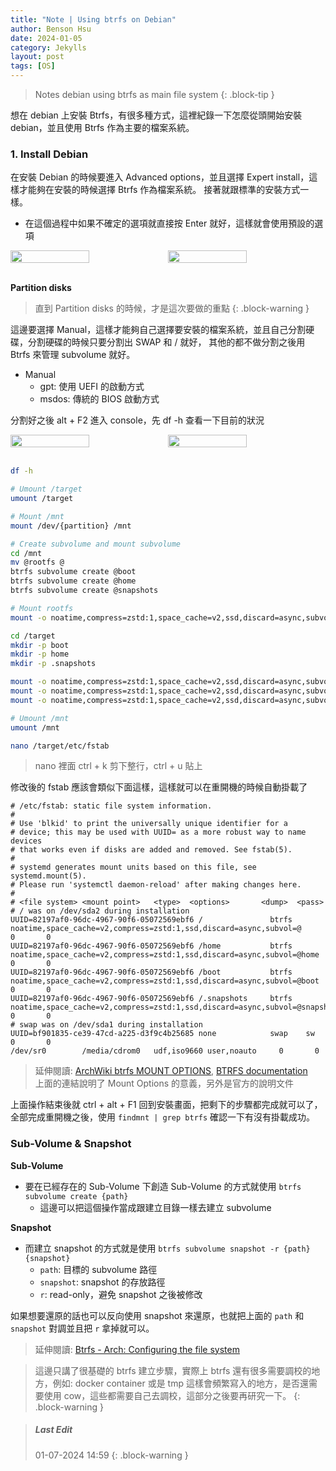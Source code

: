 ```yaml
---
title: "Note | Using btrfs on Debian"
author: Benson Hsu
date: 2024-01-05
category: Jekylls
layout: post
tags: [OS]
---
```


> Notes debian using btrfs as main file system
{: .block-tip }

想在 debian 上安裝 Btrfs，有很多種方式，這裡紀錄一下怎麼從頭開始安裝 debian，並且使用 Btrfs 作為主要的檔案系統。

### 1. Install Debian

在安裝 Debian 的時候要進入 Advanced options，並且選擇 Expert install，這樣才能夠在安裝的時候選擇 Btrfs 作為檔案系統。
接著就跟標準的安裝方式一樣。

-   在這個過程中如果不確定的選項就直接按 Enter 就好，這樣就會使用預設的選項

<div style="display: flex; flex-direction: row; align-items: center;">
    <img src="../assets/image/2024/01-05-debian_btrfs/1.png"
    width="50%" height="50%">
    <img src="../assets/image/2024/01-05-debian_btrfs/2.png"
    width="50%" height="50%">
</div>

<br>

**Partition disks**

> 直到 Partition disks 的時候，才是這次要做的重點
{: .block-warning }

這邊要選擇 Manual，這樣才能夠自己選擇要安裝的檔案系統，並且自己分割硬碟，分割硬碟的時候只要分割出 SWAP 和 / 就好，
其他的都不做分割之後用 Btrfs 來管理 subvolume 就好。

-   Manual
    -   gpt: 使用 UEFI 的啟動方式
    -   msdos: 傳統的 BIOS 啟動方式

分割好之後 alt + F2 進入 console，先 df -h 查看一下目前的狀況

<div style="display: flex; flex-direction: row; align-items: center;">
    <img src="../assets/image/2024/01-05-debian_btrfs/3.png"
    width="50%" height="50%">
    <img src="../assets/image/2024/01-05-debian_btrfs/4.png"
    width="50%" height="50%">
</div>

<br>

```bash
df -h

# Umount /target
umount /target

# Mount /mnt
mount /dev/{partition} /mnt

# Create subvolume and mount subvolume
cd /mnt
mv @rootfs @
btrfs subvolume create @boot
btrfs subvolume create @home
btrfs subvolume create @snapshots

# Mount rootfs
mount -o noatime,compress=zstd:1,space_cache=v2,ssd,discard=async,subvol=@ /dev/{partition} /target

cd /target
mkdir -p boot
mkdir -p home
mkdir -p .snapshots

mount -o noatime,compress=zstd:1,space_cache=v2,ssd,discard=async,subvol=@boot /dev/{partition} /target/boot
mount -o noatime,compress=zstd:1,space_cache=v2,ssd,discard=async,subvol=@home /dev/{partition} /target/home
mount -o noatime,compress=zstd:1,space_cache=v2,ssd,discard=async,subvol=@snapshots /dev/{partition} /target/.snapshots

# Umount /mnt
umount /mnt

nano /target/etc/fstab
```

> nano 裡面 ctrl + k 剪下整行，ctrl + u 貼上

修改後的 fstab 應該會類似下面這樣，這樣就可以在重開機的時候自動掛載了

```
# /etc/fstab: static file system information.
#
# Use 'blkid' to print the universally unique identifier for a
# device; this may be used with UUID= as a more robust way to name devices
# that works even if disks are added and removed. See fstab(5).
#
# systemd generates mount units based on this file, see systemd.mount(5).
# Please run 'systemctl daemon-reload' after making changes here.
#
# <file system> <mount point>   <type>  <options>       <dump>  <pass>
# / was on /dev/sda2 during installation
UUID=82197af0-96dc-4967-90f6-05072569ebf6 /               btrfs   noatime,space_cache=v2,compress=zstd:1,ssd,discard=async,subvol=@            0       0
UUID=82197af0-96dc-4967-90f6-05072569ebf6 /home           btrfs   noatime,space_cache=v2,compress=zstd:1,ssd,discard=async,subvol=@home        0       0
UUID=82197af0-96dc-4967-90f6-05072569ebf6 /boot           btrfs   noatime,space_cache=v2,compress=zstd:1,ssd,discard=async,subvol=@boot        0       0
UUID=82197af0-96dc-4967-90f6-05072569ebf6 /.snapshots     btrfs   noatime,space_cache=v2,compress=zstd:1,ssd,discard=async,subvol=@snapshots   0       0
# swap was on /dev/sda1 during installation
UUID=bf901835-ce39-47cd-a225-d3f9c4b25685 none            swap    sw              0       0
/dev/sr0        /media/cdrom0   udf,iso9660 user,noauto     0       0
```

> 延伸閱讀: [ArchWiki btrfs MOUNT OPTIONS], [BTRFS documentation]  
> 上面的連結說明了 Mount Options 的意義，另外是官方的說明文件

上面操作結束後就 ctrl + alt + F1 回到安裝畫面，把剩下的步驟都完成就可以了，全部完成重開機之後，使用 `findmnt | grep btrfs` 確認一下有沒有掛載成功。

### Sub-Volume & Snapshot

**Sub-Volume**
-   要在已經存在的 Sub-Volume 下創造 Sub-Volume 的方式就使用 `btrfs subvolume create {path}`
    -   這邊可以把這個操作當成跟建立目錄一樣去建立 subvolume

**Snapshot**
-   而建立 snapshot 的方式就是使用 `btrfs subvolume snapshot -r {path} {snapshot}`
    -   `path`: 目標的 subvolume 路徑
    -   `snapshot`: snapshot 的存放路徑
    -   `r`: read-only，避免 snapshot 之後被修改

如果想要還原的話也可以反向使用 snapshot 來還原，也就把上面的 `path` 和 `snapshot` 對調並且把 `r` 拿掉就可以。

> 延伸閱讀: [Btrfs - Arch: Configuring the file system]

> 這邊只講了很基礎的 btrfs 建立步驟，實際上 btrfs 還有很多需要調校的地方，例如: docker container 或是 tmp 這樣會頻繁寫入的地方，是否還需要使用 cow，這些都需要自己去調校，這部分之後要再研究一下。
{: .block-warning }

> ##### Last Edit
> 01-07-2024 14:59
{: .block-warning }

[ArchWiki btrfs MOUNT OPTIONS]: https://man.archlinux.org/man/btrfs.5#MOUNT_OPTIONS
[BTRFS documentation]: https://btrfs.readthedocs.io/

[安装 Debian 12 设置 btrfs 子卷并编译新内核]: https://encorexin.me/linux/install-debian12-with-btrfs-subvolume-and-compile-a-new-kernel
[Installing Debian with BTRFS, Snapper backups and GRUB-BTRFS]: https://medium.com/@inatagan/installing-debian-with-btrfs-snapper-backups-and-grub-btrfs-27212644175f

[How to find out if a file on btrfs is copy-on-write?]: https://unix.stackexchange.com/questions/256073/how-to-find-out-if-a-file-on-btrfs-is-copy-on-write

[Btrfs - Arch: Configuring the file system]: https://wiki.archlinux.org/title/btrfs#Configuring_the_file_system